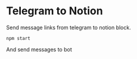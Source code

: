# Telegram to Notion

Send message links from telegram to notion block.

```
npm start
```

And send messages to bot
